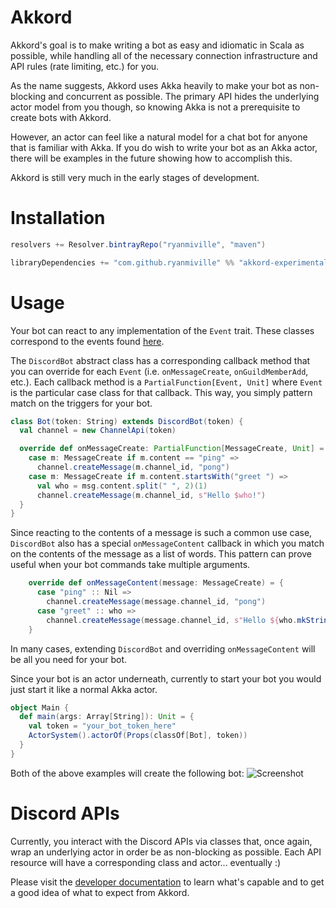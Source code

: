 # Akkord
Akkord's goal is to make writing a bot as easy and idiomatic in Scala as possible, while handling all of the necessary connection infrastructure and API rules (rate limiting, etc.) for you.

As the name suggests, Akkord uses Akka heavily to make your bot as non-blocking and concurrent as possible. The primary API hides the underlying actor model from you though, so knowing Akka is not a prerequisite to create bots with Akkord. 

However, an actor can feel like a natural model for a chat bot for anyone that is familiar with Akka. If you do wish to write your bot as an Akka actor, there will be examples in the future showing how to accomplish this.

Akkord is still very much in the early stages of development.

# Installation
```scala
resolvers += Resolver.bintrayRepo("ryanmiville", "maven")

libraryDependencies += "com.github.ryanmiville" %% "akkord-experimental" % "0.1"
```

# Usage
Your bot can react to any implementation of the `Event` trait. These classes correspond to the events found [here](https://discordapp.com/developers/docs/topics/gateway#events).

The `DiscordBot` abstract class has a corresponding callback method that you can override for each `Event` (i.e. `onMessageCreate`, `onGuildMemberAdd`, etc.). Each callback method is a `PartialFunction[Event, Unit]` where `Event` is the particular case class for that callback. This way, you simply pattern match on the triggers for your bot.
```scala
class Bot(token: String) extends DiscordBot(token) {
  val channel = new ChannelApi(token)

  override def onMessageCreate: PartialFunction[MessageCreate, Unit] = {
    case m: MessageCreate if m.content == "ping" =>
      channel.createMessage(m.channel_id, "pong")
    case m: MessageCreate if m.content.startsWith("greet ") =>
      val who = msg.content.split(" ", 2)(1)
      channel.createMessage(m.channel_id, s"Hello $who!")
  }
}
```
Since reacting to the contents of a message is such a common use case, `DiscordBot` also has a special `onMessageContent` callback in which you match on the contents of the message as a list of words. This pattern can prove useful when your bot commands take multiple arguments.
```scala
    override def onMessageContent(message: MessageCreate) = {
      case "ping" :: Nil =>
        channel.createMessage(message.channel_id, "pong")
      case "greet" :: who =>
        channel.createMessage(message.channel_id, s"Hello ${who.mkString(" ")}!")
    }
```
In many cases, extending `DiscordBot` and overriding `onMessageContent` will be all you need for your bot.

Since your bot is an actor underneath, currently to start your bot you would just start it like a normal Akka actor.
```scala
object Main {
  def main(args: Array[String]): Unit = {
    val token = "your_bot_token_here"
    ActorSystem().actorOf(Props(classOf[Bot], token))
  }
}
```
Both of the above examples will create the following bot:
![Screenshot](https://user-images.githubusercontent.com/2359050/28999933-e2e703f6-7a28-11e7-8e92-11445b1ce8f4.png)

# Discord APIs
Currently, you interact with the Discord APIs via classes that, once again, wrap an underlying actor in order be as non-blocking as possible. Each API resource will have a corresponding class and actor... eventually :)

Please visit the [developer documentation](https://discordapp.com/developers/docs/intro) to learn what's capable and to get a good idea of what to expect from Akkord.
